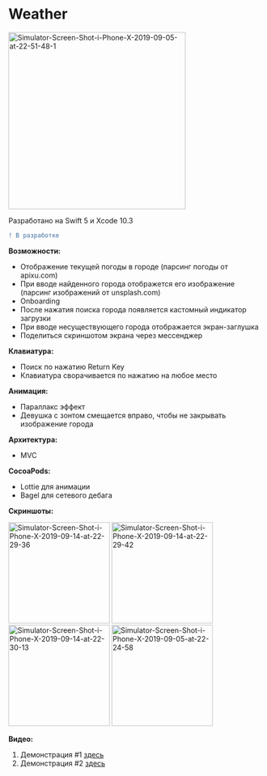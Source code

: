 # Weather

<a href="https://ibb.co/vxCMHBs"><img src="https://i.ibb.co/QF7xfc8/Simulator-Screen-Shot-i-Phone-X-2019-09-05-at-22-51-48-1.png" alt="Simulator-Screen-Shot-i-Phone-X-2019-09-05-at-22-51-48-1" width="350"></a>

Разработано на Swift 5 и Xcode 10.3
```diff
! В разработке
```

<b>Возможности:</b>
- Отображение текущей погоды в городе (парсинг погоды от apixu.com)
- При вводе найденного города отображется его изображение (парсинг изображений от unsplash.com)
- Onboarding
- После нажатия поиска города появляется кастомный индикатор загрузки
- При вводе несуществующего города отображается экран-заглушка 
- Поделиться скриншотом экрана через мессенджер

<b>Клавиатура:</b>
- Поиск по нажатию Return Key
- Клавиатура сворачивается по нажатию на любое место 

<b>Анимация:</b>
- Параллакс эффект
- Девушка с зонтом смещается вправо, чтобы не закрывать изображение города

<b>Архитектура:</b>
- MVC

<b>CocoaPods:</b>
- Lottie для анимации
- Bagel для сетевого дебага

<b>Скриншоты:</b>

<a href="https://ibb.co/BnvLcp9"><img src="https://i.ibb.co/kmzK57t/Simulator-Screen-Shot-i-Phone-X-2019-09-14-at-22-29-36.png" alt="Simulator-Screen-Shot-i-Phone-X-2019-09-14-at-22-29-36" width="200"></a>
<a href="https://ibb.co/hdnL8M3"><img src="https://i.ibb.co/6tprsZj/Simulator-Screen-Shot-i-Phone-X-2019-09-14-at-22-29-42.png" alt="Simulator-Screen-Shot-i-Phone-X-2019-09-14-at-22-29-42" width="200"></a>
<a href="https://ibb.co/JqNQFS9"><img src="https://i.ibb.co/PMRQzVd/Simulator-Screen-Shot-i-Phone-X-2019-09-14-at-22-30-13.png" alt="Simulator-Screen-Shot-i-Phone-X-2019-09-14-at-22-30-13" width="200"></a>
<a href="https://ibb.co/cQYt90c"><img src="https://i.ibb.co/dDm6vF0/Simulator-Screen-Shot-i-Phone-X-2019-09-05-at-22-24-58.png" alt="Simulator-Screen-Shot-i-Phone-X-2019-09-05-at-22-24-58" width="200"></a>

<b>Видео:</b>
1. Демонстрация #1 [здесь](https://drive.google.com/open?id=1O5ewI1XtnKCTTpFw-nKByih-_pjWU4Ei)
2. Демонстрация #2 [здесь](https://drive.google.com/open?id=1v7uZwT4AByjilj4YI_1A7OrVJWK55JPO)


